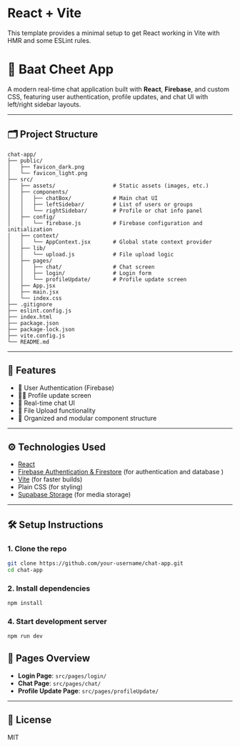 # React + Vite

This template provides a minimal setup to get React working in Vite with HMR and some ESLint rules.

# 💬 Baat Cheet App

A modern real-time chat application built with **React**, **Firebase**, and custom CSS, featuring user authentication, profile updates, and chat UI with left/right sidebar layouts.

---

## 🗂 Project Structure

```
chat-app/
├── public/
│   ├── favicon_dark.png
│   └── favicon_light.png
├── src/
│   ├── assets/                  # Static assets (images, etc.)
│   ├── components/
│   │   ├── chatBox/             # Main chat UI
│   │   ├── leftSidebar/         # List of users or groups
│   │   └── rightSidebar/        # Profile or chat info panel
│   ├── config/
│   │   └── firebase.js          # Firebase configuration and initialization
│   ├── context/
│   │   └── AppContext.jsx       # Global state context provider
│   ├── lib/
│   │   └── upload.js            # File upload logic
│   ├── pages/
│   │   ├── chat/                # Chat screen
│   │   ├── login/               # Login form
│   │   └── profileUpdate/       # Profile update screen
│   ├── App.jsx
│   ├── main.jsx
│   └── index.css
├── .gitignore
├── eslint.config.js
├── index.html
├── package.json
├── package-lock.json
├── vite.config.js
└── README.md
```

---

## 🚀 Features

- 🔐 User Authentication (Firebase)
- 🧑‍💼 Profile update screen
- 💬 Real-time chat UI
- 📂 File Upload functionality
- 📁 Organized and modular component structure

---

## ⚙️ Technologies Used

- [React](https://reactjs.org/)
- [Firebase Authentication & Firestore](https://firebase.google.com/) (for authentication and database )
- [Vite](https://vitejs.dev/) (for faster builds)
- Plain CSS (for styling)
- [Supabase Storage](https://supabase.com/) (for media storage)

---

## 🛠 Setup Instructions

### 1. Clone the repo
```bash
git clone https://github.com/your-username/chat-app.git
cd chat-app
```

### 2. Install dependencies
```bash
npm install
```

### 4. Start development server
```bash
npm run dev
```


## 📂 Pages Overview

- **Login Page**: `src/pages/login/`
- **Chat Page**: `src/pages/chat/`
- **Profile Update Page**: `src/pages/profileUpdate/`

---


## 📄 License

MIT
